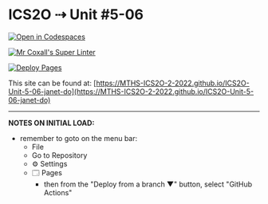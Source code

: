 # ICS2O ⇢ Unit #5-06

[![Open in Codespaces](https://classroom.github.com/assets/launch-codespace-7f7980b617ed060a017424585567c406b6ee15c891e84e1186181d67ecf80aa0.svg)](https://classroom.github.com/open-in-codespaces?assignment_repo_id=11100411)

[![Mr Coxall's Super Linter](https://github.com/MTHS-ICS2O-2-2022/ICS2O-Unit-5-06-janet-do/workflows/Mr%20Coxall's%20Super%20Linter/badge.svg)](https://github.com/MTHS-ICS2O-2-2022/ICS2O-Unit-5-06-janet-do/actions)

[![Deploy Pages](https://github.com/MTHS-ICS2O-2-2022/ICS2O-Unit-5-06-janet-do/workflows/Deploy%20Pages/badge.svg)](https://github.com/MTHS-ICS2O-2-2022/ICS2O-Unit-5-06-janet-do/actions)

This site can be found at: [https://MTHS-ICS2O-2-2022.github.io/ICS2O-Unit-5-06-janet-do](https://MTHS-ICS2O-2-2022.github.io/ICS2O-Unit-5-06-janet-do)

---

**NOTES ON INITIAL LOAD:**
- remember to goto on the menu bar:
  - File
  - Go to Repository
  - ⚙ Settings
  - 🗔 Pages
    - then from the "Deploy from a branch ▼" button, select "GitHub Actions"
